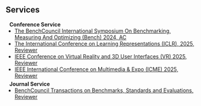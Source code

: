 ## Services

<h4 style="margin:0 10px 0;">Conference Service</h4>

<ul style="margin:0 0 5px;">
  <li><a href="https://www.iclr.cc/Conferences/2025/"><autocolor>The BenchCouncil International Symposium On Benchmarking, Measuring And Optimizing (Bench) 2024, AC</autocolor></a></li>
  <li><a href="https://www.iclr.cc/Conferences/2025/"><autocolor>The International Conference on Learning Representations (ICLR), 2025, Reviewer</autocolor></a></li>
  <li><a href="https://ieeevr.org/2025/"><autocolor>IEEE Conference on Virtual Reality and 3D User Interfaces (VR) 2025, Reviewer</autocolor></a></li>
  <li><a href="https://2025.ieeeicme.org/"><autocolor>IEEE International Conference on Multimedia & Expo (ICME) 2025, Reviewer</autocolor></a></li>
</ul>

<h4 style="margin:0 10px 0;">Journal Service</h4>

<ul style="margin:0 0 20px;">
  <li><a href="https://www.sciencedirect.com/journal/benchcouncil-transactions-on-benchmarks-standards-and-evaluations"><autocolor>BenchCouncil Transactions on Benchmarks, Standards and Evaluations, Reviewer</autocolor></a></li>
</ul>
